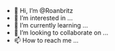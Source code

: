 - 👋 Hi, I’m @Roanbritz
- 👀 I’m interested in ...
- 🌱 I’m currently learning ...
- 💞️ I’m looking to collaborate on ...
- 📫 How to reach me ...

<!---
Roanbritz/Roanbritz is a ✨ special ✨ repository because its `README.md` (this file) appears on your GitHub profile.
You can click the Preview link to take a look at your changes.
--->
